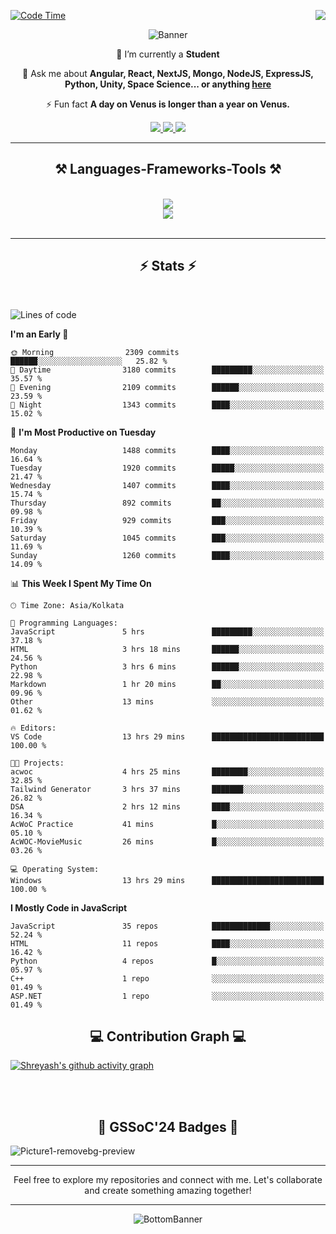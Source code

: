 <div>
 
<img align="right" src="https://visitor-badge.laobi.icu/badge?page_id=shreyash3087.shreyash3087" />

 [![Code Time](https://wakatime.com/badge/user/cd5f70df-e644-46f4-a03b-e1ce78615131.svg)](https://wakatime.com/@cd5f70df-e644-46f4-a03b-e1ce78615131)
 
</div>


<div align="center">
 
![Banner](https://github.com/user-attachments/assets/fe33d289-b057-4d85-ad76-3103802aa9e1)

</div>


<div align="center">
 
 🔭 I’m currently a **Student** 

💬 Ask me about **Angular, React, NextJS, Mongo, NodeJS, ExpressJS, Python, Unity, Space Science... or anything [here](https://github.com/shreyash3087/shreyash3087/issues)**

⚡ Fun fact **A day on Venus is longer than a year on Venus.**

</div>
 
<div align="center"> 
  <a href="mailto:shreyash3087@gmail.com">
    <img src="https://img.shields.io/badge/Gmail-333333?style=for-the-badge&logo=gmail&logoColor=red" />
  </a>
  <a href="https://www.linkedin.com/in/shreyash-srivastava-1a1161280" target="_blank">
    <img src="https://img.shields.io/badge/LinkedIn-0077B5?style=for-the-badge&logo=linkedin&logoColor=white" target="_blank" />
  </a>
  <a href="https://github.com/shreyash3087" target="_blank">
     <img src="https://img.shields.io/badge/Github-FF5722?style=for-the-badge&logo=github&logoColor=white" target="_blank" />
  </a>
</div>
<hr/>
 
<h2 align="center">⚒️ Languages-Frameworks-Tools ⚒️</h2>
<br/>
<div align="center">
    <img src="https://skillicons.dev/icons?i=react,bootstrap,html,css,vscode,github,figma,cpp,vercel,netlify" /><br>
    <img src="https://skillicons.dev/icons?i=tailwind,git,nodejs,python,javascript,typescript,express,firebase,mongodb,nextjs,unity,azure,blender" /><br>
</div>

<br/>
<hr/>

<h2 align="center">⚡ Stats ⚡</h2>

<br>
<div>
 
 
<!--START_SECTION:waka-->
![Lines of code](https://img.shields.io/badge/From%20Hello%20World%20I%27ve%20Written-4.9%20million%20lines%20of%20code-blue)

**I'm an Early 🐤** 

```text
🌞 Morning                2309 commits        ██████░░░░░░░░░░░░░░░░░░░   25.82 % 
🌆 Daytime                3180 commits        █████████░░░░░░░░░░░░░░░░   35.57 % 
🌃 Evening                2109 commits        ██████░░░░░░░░░░░░░░░░░░░   23.59 % 
🌙 Night                  1343 commits        ████░░░░░░░░░░░░░░░░░░░░░   15.02 % 
```
📅 **I'm Most Productive on Tuesday** 

```text
Monday                   1488 commits        ████░░░░░░░░░░░░░░░░░░░░░   16.64 % 
Tuesday                  1920 commits        █████░░░░░░░░░░░░░░░░░░░░   21.47 % 
Wednesday                1407 commits        ████░░░░░░░░░░░░░░░░░░░░░   15.74 % 
Thursday                 892 commits         ██░░░░░░░░░░░░░░░░░░░░░░░   09.98 % 
Friday                   929 commits         ███░░░░░░░░░░░░░░░░░░░░░░   10.39 % 
Saturday                 1045 commits        ███░░░░░░░░░░░░░░░░░░░░░░   11.69 % 
Sunday                   1260 commits        ████░░░░░░░░░░░░░░░░░░░░░   14.09 % 
```


📊 **This Week I Spent My Time On** 

```text
🕑︎ Time Zone: Asia/Kolkata

💬 Programming Languages: 
JavaScript               5 hrs               █████████░░░░░░░░░░░░░░░░   37.18 % 
HTML                     3 hrs 18 mins       ██████░░░░░░░░░░░░░░░░░░░   24.56 % 
Python                   3 hrs 6 mins        ██████░░░░░░░░░░░░░░░░░░░   22.98 % 
Markdown                 1 hr 20 mins        ██░░░░░░░░░░░░░░░░░░░░░░░   09.96 % 
Other                    13 mins             ░░░░░░░░░░░░░░░░░░░░░░░░░   01.62 % 

🔥 Editors: 
VS Code                  13 hrs 29 mins      █████████████████████████   100.00 % 

🐱‍💻 Projects: 
acwoc                    4 hrs 25 mins       ████████░░░░░░░░░░░░░░░░░   32.85 % 
Tailwind Generator       3 hrs 37 mins       ███████░░░░░░░░░░░░░░░░░░   26.82 % 
DSA                      2 hrs 12 mins       ████░░░░░░░░░░░░░░░░░░░░░   16.34 % 
AcWoC Practice           41 mins             █░░░░░░░░░░░░░░░░░░░░░░░░   05.10 % 
AcWOC-MovieMusic         26 mins             █░░░░░░░░░░░░░░░░░░░░░░░░   03.26 % 

💻 Operating System: 
Windows                  13 hrs 29 mins      █████████████████████████   100.00 % 
```

**I Mostly Code in JavaScript** 

```text
JavaScript               35 repos            █████████████░░░░░░░░░░░░   52.24 % 
HTML                     11 repos            ████░░░░░░░░░░░░░░░░░░░░░   16.42 % 
Python                   4 repos             █░░░░░░░░░░░░░░░░░░░░░░░░   05.97 % 
C++                      1 repo              ░░░░░░░░░░░░░░░░░░░░░░░░░   01.49 % 
ASP.NET                  1 repo              ░░░░░░░░░░░░░░░░░░░░░░░░░   01.49 % 
```




<!--END_SECTION:waka-->

</div>

<div>
  <div align="center" ><h2 align="center">💻 Contribution Graph 💻</h2></div>
 
  [![Shreyash's github activity graph](https://github-readme-activity-graph.vercel.app/graph?username=shreyash3087&hide_border=true&theme=github)](https://github.com/ashutosh00710/github-readme-activity-graph)
 
</div>

<br/><br/>

<h2 align="center">🔰 GSSoC'24 Badges 🔰</h2>

![Picture1-removebg-preview](https://github.com/user-attachments/assets/4ece96a5-043a-44df-b51b-40738d3603ff)

<div align="center"> 
  <hr/>
  Feel free to explore my repositories and connect with me. Let's collaborate and create something amazing together!
  <hr/>
</div>

<div align="center">
 
![BottomBanner](https://github.com/user-attachments/assets/7afe064f-9b9f-401d-bec1-35c8625bb3dc)

</div>

